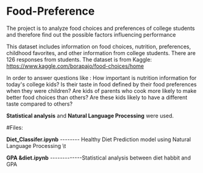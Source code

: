 # Food-Preference
The project is to analyze food choices and preferences of college students and therefore find out the possible factors influencing performance

This dataset includes information on food choices, nutrition, preferences, childhood favorites, and other information from college students. There are 126 responses from students. 
The dataset is from Kaggle: https://www.kaggle.com/borapajo/food-choices/home

In order to answer questions like : 
How important is nutrition information for today's college kids? 
Is their taste in food defined by their food preferences when they were children?
Are kids of parents who cook more likely to make better food choices than others?
Are these kids likely to have a different taste compared to others?

**Statistical analysis** and **Natural Language Processing** were used.

#Files:

**Diet_Classifer.ipynb**   --------        Healthy Diet Prediction model using Natural Language Processing  \t

**GPA &diet.ipynb**     -------------Statistical analysis between diet habbit and GPA





